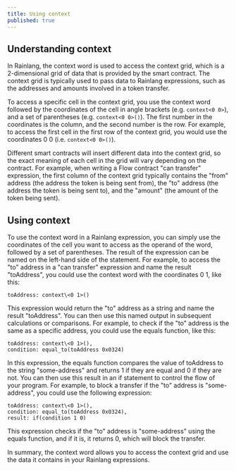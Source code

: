 ```yaml
---
title: Using context
published: true
---
```


## Understanding context

In Rainlang, the context word is used to access the context grid, which is a 2-dimensional grid of data that is provided by the smart contract. The context grid is typically used to pass data to Rainlang expressions, such as the addresses and amounts involved in a token transfer.

To access a specific cell in the context grid, you use the context word followed by the coordinates of the cell in angle brackets (e.g. `context<0 0>`), and a set of parentheses (e.g. `context<0 0>()`). The first number in the coordinates is the column, and the second number is the row. For example, to access the first cell in the first row of the context grid, you would use the coordinates 0 0 (i.e. `context<0 0>()`).

Different smart contracts will insert different data into the context grid, so the exact meaning of each cell in the grid will vary depending on the contract. For example, when writing a Flow contract "can transfer" expression, the first column of the context grid typically contains the "from" address (the address the token is being sent from), the "to" address (the address the token is being sent to), and the "amount" (the amount of the token being sent).

## Using context

To use the context word in a Rainlang expression, you can simply use the coordinates of the cell you want to access as the operand of the word, followed by a set of parentheses. The result of the expression can be named on the left-hand side of the statement. For example, to access the "to" address in a "can transfer" expression and name the result "toAddress", you could use the context word with the coordinates 0 1, like this:

```
toAddress: context\<0 1>()
```

This expression would return the "to" address as a string and name the result "toAddress". You can then use this named output in subsequent calculations or comparisons. For example, to check if the "to" address is the same as a specific address, you could use the equals function, like this:

```
toAddress: context\<0 1>(),
condition: equal_to(toAddress 0x0324)
```

In this expression, the equals function compares the value of toAddress to the string "some-address" and returns 1 if they are equal and 0 if they are not. You can then use this result in an if statement to control the flow of your program. For example, to block a transfer if the "to" address is "some-address", you could use the following expression:

```
toAddress: context\<0 1>(),
condition: equal_to(toAddress 0x0324),
result: if(condition 1 0)
```

This expression checks if the "to" address is "some-address" using the equals function, and if it is, it returns 0, which will block the transfer.

In summary, the context word allows you to access the context grid and use the data it contains in your Rainlang expressions.
